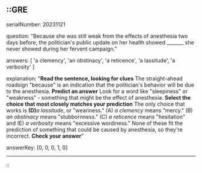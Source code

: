 ::GRE
---

serialNumber: 20231121

question: "Because she was still weak from the effects of anesthesia two days before, the politician's public update on her health showed _______ she never showed during her fervent campaign."

answers: [
  'a clemency',
  'an obstinacy',
  'a reticence',
  'a lassitude',
  'a verbosity'
]

explanation: "<strong>Read the sentence, looking for clues</strong> The straight-ahead roadsign \"because\" is an indication that the politician's behavior will be due to the anesthesia. <strong>Predict an answer</strong> Look for a word like \"sleepiness\" or \"weakness\" - something that might be the effect of anesthesia. <strong>Select the choice that most closely matches your prediction</strong> The only choice that works is <strong>(D)</strong><i>a lassitude</i>, or \"weariness.\" (A) <i>a clemency</i> means \"mercy.\" (B) <i>an obstinacy</i> means \"stubbornness.\" (C) <i>a reticence</i> means \"hesitation\" and (E) <i>a verbosity </i>means \"excessive wordiness.\" None of these fit the prediction of something that could be caused by anesthesia, so they're incorrect. <strong>Check your answer</strong>"

answerKey: [0, 0, 0, 1, 0]

---
::